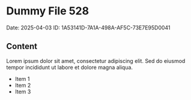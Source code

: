 # Dummy File 528

Date: 2025-04-03
ID: 1A53141D-7A1A-498A-AF5C-73E7E95D0041

## Content

Lorem ipsum dolor sit amet, consectetur adipiscing elit.
Sed do eiusmod tempor incididunt ut labore et dolore magna aliqua.

* Item 1
* Item 2
* Item 3

